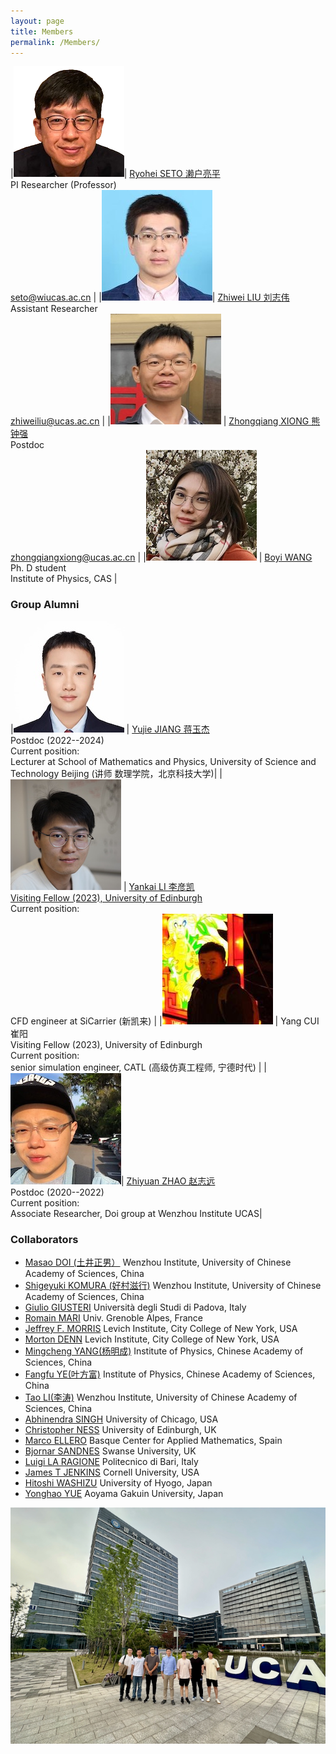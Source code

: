 ```yaml
---
layout: page
title: Members
permalink: /Members/
---
```


|[![Seto](/assets/img/Seto2.png)](/profile/)| [Ryohei SETO 濑户亮平](/profile/) <br> PI Researcher (Professor) <br> [seto@wiucas.ac.cn](mailto:seto@wiucas.ac.cn) |
|[![Zhiwei](/assets/img/Zhiwei.jpeg)](https://www.researchgate.net/profile/Zhiwei-Liu-49)| [Zhiwei LIU 刘志伟](https://www.researchgate.net/profile/Zhiwei-Liu-49) <br> Assistant Researcher  <br> [zhiweiliu@ucas.ac.cn](mailto:zhiweiliu@ucas.ac.cn) |
|[![Zhongqiang](/assets/img/Zhongqiang.jpeg)](https://www.researchgate.net/profile/Zhongqiang-Xiong) | [Zhongqiang XIONG 熊钟强](https://www.researchgate.net/profile/Zhongqiang-Xiong) <br> Postdoc <br> [zhongqiangxiong@ucas.ac.cn](mailto:zhongqiangxiong@ucas.ac.cn) |
|[![Boyi](/assets/img/Boyi.jpeg)](https://www.researchgate.net/profile/Boyi-Wang-4) | [Boyi WANG](https://www.researchgate.net/profile/Boyi-Wang-4) <br> Ph. D student <br> Institute of Physics, CAS |


### Group Alumni

|![Yujie](/assets/img/Yujie.jpeg)  | [Yujie JIANG 蒋玉杰](https://scholar.google.com/citations?user=8d1fMNwAAAAJ) <br> Postdoc (2022--2024) <br> Current position: <br> Lecturer at School of Mathematics and Physics, University of Science and Technology Beijing (讲师 数理学院，北京科技大学)|
|[![Yankai Li](/assets/img/Yankai.jpeg)](https://scholar.google.com/citations?user=zYSDLm4AAAAJ&hl=en) | [Yankai LI 李彦凯<br> Visiting Fellow (2023), University of Edinburgh](https://scholar.google.com/citations?user=zYSDLm4AAAAJ&hl=en) <br> Current position: <br> CFD engineer at SiCarrier (新凯来) |
|![Yang](/assets/img/YangCui.jpeg) | Yang CUI 崔阳 <br> Visiting Fellow (2023), University of Edinburgh <br> Current position: <br> senior simulation engineer, CATL (高级仿真工程师, 宁德时代) |
|[![Zhiyuan](/assets/img/Zhiyuan.jpeg)](https://www.researchgate.net/profile/Zhiyuan_Zhao11)| [Zhiyuan ZHAO 赵志远](https://scholar.google.com/citations?hl=fr&user=e4Z56nQAAAAJ&view_op=list_works&sortby=pubdate) <br> Postdoc (2020--2022) <br> Current position: <br> Associate Researcher, Doi group at Wenzhou Institute UCAS|


### Collaborators

- [Masao DOI (土井正男）](http://mdoi.jp/index_E.html) Wenzhou Institute, University of Chinese Academy of Sciences, China
- [Shigeyuki KOMURA (好村滋行)](http://biosoft.world.coocan.jp) Wenzhou Institute, University of Chinese Academy of Sciences, China
- [Giulio GIUSTERI](https://www.math.unipd.it/~giusteri/) Università degli Studi di Padova, Italy
- [Romain MARI](http://rmari.github.io) Univ. Grenoble Alpes, France
- [Jeffrey F. MORRIS](http://www-levich.engr.ccny.cuny.edu/~jmorris/index.html) Levich Institute, City College of New York, USA
- [Morton DENN](http://www-levich.engr.ccny.cuny.edu/mdcv.htm) Levich Institute, City College of New York, USA
- [Mingcheng YANG(杨明成)](http://www.iop.cas.cn/rcjy/zgjgwry/?id=2023) Institute of Physics, Chinese Academy of Sciences, China
- [Fangfu YE(叶方富)](http://www.iop.cas.cn/rcjy/zgjgwry/?id=2022) Institute of Physics, Chinese Academy of Sciences, China
- [Tao LI(李涛)](http://www.wiucas.ac.cn/team/group/2019/516.html) Wenzhou Institute, University of Chinese Academy of Sciences, China
- [Abhinendra SINGH](https://scholar.google.com/citations?user=M2IMz3QAAAAJ&hl=nl) University of Chicago, USA
- [Christopher NESS](https://christopherjness.github.io) University of Edinburgh, UK
- [Marco ELLERO](http://www.bcamath.org/en/people/mellero) Basque Center for Applied Mathematics, Spain
- [Bjornar SANDNES](https://www.swansea.ac.uk/staff/b.sandnes) Swanse University, UK
- [Luigi LA RAGIONE](https://scholar.google.com/citations?user=YiG-vvwAAAAJ&hl=en) Politecnico di Bari, Italy
- [James T JENKINS](https://www.cee.cornell.edu/faculty-directory/james-t-jenkins) Cornell University, USA
- [Hitoshi WASHIZU](http://washizu.org/lab/index-e.html) University of Hyogo, Japan
- [Yonghao YUE](http://mns.k.u-tokyo.ac.jp/~yonghao/) Aoyama Gakuin University, Japan


<center>
     <img class="fit-picture"
     src="/assets/img/groupphoto.jpeg"
     alt="group photo 2023">
</center>
